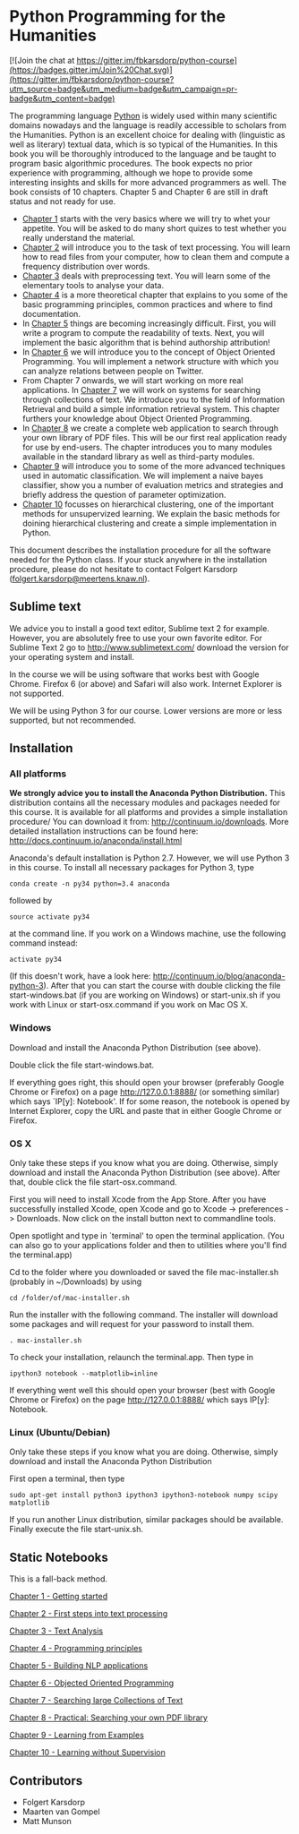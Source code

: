 # Python Programming for the Humanities

[![Join the chat at https://gitter.im/fbkarsdorp/python-course](https://badges.gitter.im/Join%20Chat.svg)](https://gitter.im/fbkarsdorp/python-course?utm_source=badge&utm_medium=badge&utm_campaign=pr-badge&utm_content=badge)

The programming language [Python](http://www.python.org) is widely used within many scientific domains nowadays and the language is readily accessible to scholars from the Humanities. Python is an excellent choice for dealing with (linguistic as well as literary) textual data, which is so typical of the Humanities. In this book you will be thoroughly introduced to the language and be taught to program basic algorithmic procedures. The book expects no prior experience with programming, although we hope to provide some interesting insights and skills for more advanced programmers as well. The book consists of 10 chapters. Chapter 5 and Chapter 6 are still in draft status and not ready for use.

- [Chapter 1](http://nbviewer.ipython.org/urls/raw.github.com/fbkarsdorp/python-course/master/Chapter%201%20-%20Getting%20started.ipynb) starts with the very basics where we will try to whet your appetite. You will be asked to do many short quizes to test whether you really understand the material.
- [Chapter 2](http://nbviewer.ipython.org/urls/raw.github.com/fbkarsdorp/python-course/master/Chapter%202%20-%20First%20steps.ipynb) will introduce you to the task of text processing. You will learn how to read files from 
 your computer, how to clean them and compute a frequency distribution over words. 
- [Chapter 3](http://nbviewer.ipython.org/urls/raw.github.com/fbkarsdorp/python-course/master/Chapter%203%20-%20Text%20analysis.ipynb) deals with preprocessing text. You will learn some of the elementary tools to analyse your data. 
- [Chapter 4](http://nbviewer.ipython.org/urls/raw.github.com/fbkarsdorp/python-course/master/Chapter%204%20-%20Programming%20principles.ipynb) is a more theoretical chapter that explains to you some of the basic programming principles, common practices and where to find documentation. 
- In [Chapter 5](http://nbviewer.ipython.org/urls/raw.github.com/fbkarsdorp/python-course/master/Chapter%25205%2520-%2520Building%2520NLP%2520Applications.ipynb) things are becoming increasingly difficult. First, you will write a program to compute the readability of texts. Next, you will implement the basic algorithm that is behind authorship attribution!
- In [Chapter 6](http://nbviewer.ipython.org/urls/raw.github.com/fbkarsdorp/python-course/master/Chapter%206%20-%20Object%20Oriented%20Programming.ipynb) we will introduce you to the concept of Object Oriented Programming. You will implement a network structure with which you can analyze relations between people on Twitter.
- From Chapter 7 onwards, we will start working on more real applications. In [Chapter 7](http://nbviewer.ipython.org/urls/raw.github.com/fbkarsdorp/python-course/master/Chapter%207%20-%20Archiving%20and%20Searching.ipynb) we will work on systems for searching through collections of text. We introduce you to the field of Information Retrieval and build a simple information retrieval system. This chapter furthers your knowledge about Object Oriented Programming.
- In [Chapter 8](http://nbviewer.ipython.org/urls/raw.github.com/fbkarsdorp/python-course/master/Chapter%208%20-%20PDF%20Search%20App.ipynb) we create a complete web application to search through your own library of PDF files. This will be our first real application ready for use by end-users. The chapter introduces you to many modules available in the standard library as well as third-party modules.
- [Chapter 9](http://nbviewer.ipython.org/urls/raw.github.com/fbkarsdorp/python-course/master/Chapter%209%20-%20Learning%20from%20Examples.ipynb) will introduce you to some of the more advanced techniques used in automatic classification. We will implement a naive bayes classifier, show you a number of evaluation metrics and strategies and briefly address the question of parameter optimization.
- [Chapter 10](http://nbviewer.ipython.org/urls/raw.github.com/fbkarsdorp/python-course/master/Chapter%2010%20-%20Learning%20without%20Supervision.ipynb) focusses on hierarchical clustering, one of the important methods for unsupervized learning. We explain the basic methods for doining hierarchical clustering and create a simple implementation in Python.

This document describes the installation procedure for all the software needed for the Python class. If your stuck anywhere in the installation procedure, please do not hesitate to contact Folgert Karsdorp (folgert.karsdorp@meertens.knaw.nl).

## Sublime text

We advice you to install a good text editor, Sublime text 2 for example. However, you are absolutely free to use your own favorite editor. For Sublime Text 2 go to http://www.sublimetext.com/ download the version for your operating system and install.

In the course we will be using software that works best with Google Chrome. Firefox 6 (or above) and Safari will also work. Internet Explorer is not supported. 

We will be using Python 3 for our course. Lower versions are more or less supported, but not recommended.


## Installation
### All platforms

**We strongly advice you to install the Anaconda Python Distribution.** This distribution contains all the necessary modules and packages needed for this course. It is available for all platforms and provides a simple installation procedure/ You can download it from: http://continuum.io/downloads. More detailed installation instructions can be found here: http://docs.continuum.io/anaconda/install.html 

Anaconda's default installation is Python 2.7. However, we will use Python 3 in this course. To install all necessary packages for Python 3, type 

    conda create -n py34 python=3.4 anaconda

followed by

    source activate py34

at the command line. If you work on a Windows machine, use the following command instead:

    activate py34

(If this doesn't work, have a look here: http://continuum.io/blog/anaconda-python-3). After that you can start the course with double clicking the file start-windows.bat (if you are working on Windows) or start-unix.sh if you work with Linux or start-osx.command if you work on Mac OS X.

### Windows
Download and install the Anaconda Python Distribution (see above).

Double click the file start-windows.bat.

If everything goes right, this should open your browser (preferably Google Chrome or Firefox) on a page http://127.0.0.1:8888/ (or something similar) which says `IP[y]: Notebook'. If for some reason, the notebook is opened by Internet Explorer, copy the URL and paste that in either Google Chrome or Firefox.

### OS X 
Only take these steps if you know what you are doing. Otherwise, simply download and install the Anaconda Python Distribution (see above). After that, double click the file start-osx.command.

First you will need to install Xcode from the App Store. After you have successfully installed Xcode, open Xcode and go to Xcode -> preferences -> Downloads. Now click on the install button next to commandline tools. 

Open spotlight and type in `terminal' to open the terminal application. (You can also go to your applications folder and then to utilities where you'll find the terminal.app)

Cd to the folder where you downloaded or saved the file mac-installer.sh (probably in ~/Downloads) by using

    cd /folder/of/mac-installer.sh 

Run the installer with the following command. The installer will download some packages and will request for your password to install them.

    . mac-installer.sh

To check your installation, relaunch the terminal.app. Then type in 

    ipython3 notebook --matplotlib=inline

If everything went well this should open your browser (best with Google Chrome or Firefox) on the page http://127.0.0.1:8888/ which says IP[y]: Notebook.

### Linux (Ubuntu/Debian)

Only take these steps if you know what you are doing. Otherwise, simply download and install the Anaconda Python Distribution

First open a terminal, then type

    sudo apt-get install python3 ipython3 ipython3-notebook numpy scipy matplotlib 

If you run another Linux distribution, similar packages should be available. Finally execute the file start-unix.sh.

## Static Notebooks

This is a fall-back method.

[Chapter 1 - Getting started](http://nbviewer.ipython.org/urls/raw.github.com/fbkarsdorp/python-course/master/Chapter%201%20-%20Getting%20started.ipynb)

[Chapter 2 - First steps into text processing](http://nbviewer.ipython.org/urls/raw.github.com/fbkarsdorp/python-course/master/Chapter%202%20-%20First%20steps.ipynb)

[Chapter 3 - Text Analysis](http://nbviewer.ipython.org/urls/raw.github.com/fbkarsdorp/python-course/master/Chapter%203%20-%20Text%20analysis.ipynb)

[Chapter 4 - Programming principles](http://nbviewer.ipython.org/urls/raw.github.com/fbkarsdorp/python-course/master/Chapter%204%20-%20Programming%20principles.ipynb)

[Chapter 5 - Building NLP applications](http://nbviewer.ipython.org/urls/raw.github.com/fbkarsdorp/python-course/master/Chapter%25205%2520-%2520Building%2520NLP%2520Applications.ipynb)

[Chapter 6 - Objected Oriented Programming](http://nbviewer.ipython.org/urls/raw.github.com/fbkarsdorp/python-course/master/Chapter%206%20-%20Object%20Oriented%20Programming.ipynb)

[Chapter 7 - Searching large Collections of Text](http://nbviewer.ipython.org/urls/raw.github.com/fbkarsdorp/python-course/master/Chapter%207%20-%20Archiving%20and%20Searching.ipynb)

[Chapter 8 - Practical: Searching your own PDF library](http://nbviewer.ipython.org/urls/raw.github.com/fbkarsdorp/python-course/master/Chapter%208%20-%20PDF%20Search%20App.ipynb)

[Chapter 9 - Learning from Examples](http://nbviewer.ipython.org/urls/raw.github.com/fbkarsdorp/python-course/master/Chapter%209%20-%20Learning%20from%20Examples.ipynb)

[Chapter 10 - Learning without Supervision](http://nbviewer.ipython.org/urls/raw.github.com/fbkarsdorp/python-course/master/Chapter%2010%20-%20Learning%20without%20Supervision.ipynb)

## Contributors
- Folgert Karsdorp
- Maarten van Gompel
- Matt Munson